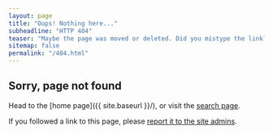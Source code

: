 ```yaml
---
layout: page
title: "Oops! Nothing here..."
subheadline: "HTTP 404"
teaser: "Maybe the page was moved or deleted. Did you mistype the link?"
sitemap: false
permalink: "/404.html"
---
```

## Sorry, page not found

Head to the [home page]({{ site.baseurl }}/), or visit the [search page](/search/).

If you followed a link to this page, please [report it to the site admins](/contact/).

